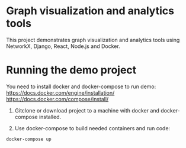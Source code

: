 # Graph visualization and analytics tools
This project demonstrates graph visualization and analytics tools using NetworkX, Django, React, Node.js and Docker.

# Running the demo project

You need to install docker and docker-compose to run demo: 
https://docs.docker.com/engine/installation/
https://docs.docker.com/compose/install/


1. Gitclone or download project to a machine with docker and docker-compose installed.

2. Use docker-compose to build needed containers and run code:
```
docker-compose up
```
